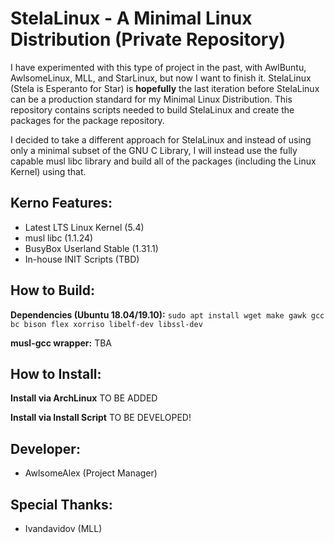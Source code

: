 # StelaLinux - A Minimal Linux Distribution (Private Repository)

I have experimented with this type of project in the past, with AwlBuntu, AwlsomeLinux, MLL, and StarLinux, but now I want to finish it. StelaLinux (Stela is Esperanto for Star) is **hopefully** the last iteration before StelaLinux can be a production standard for my Minimal Linux Distribution. This repository contains scripts needed to build StelaLinux and create the packages for the package repository. 

I decided to take a different approach for StelaLinux and instead of using only a minimal subset of the GNU C Library, I will instead use the fully capable musl libc library and build all of the packages (including the Linux Kernel) using that. 

## Kerno Features:
* Latest LTS Linux Kernel (5.4)
* musl libc (1.1.24)
* BusyBox Userland Stable (1.31.1)
* In-house INIT Scripts (TBD)

## How to Build:
**Dependencies (Ubuntu 18.04/19.10):**
`sudo apt install wget make gawk gcc bc bison flex xorriso libelf-dev libssl-dev`

**musl-gcc wrapper:**
TBA

## How to Install:
**Install via ArchLinux**
TO BE ADDED

**Install via Install Script**
TO BE DEVELOPED!

## Developer:
* AwlsomeAlex (Project Manager)

## Special Thanks:
* Ivandavidov (MLL)
